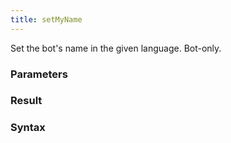 ```yaml
---
title: setMyName
---
```


Set the bot's name in the given language. Bot-only.


### Parameters 



### Result 



### Syntax





